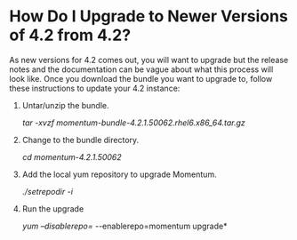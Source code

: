 # How Do I Upgrade to Newer Versions of 4.2 from 4.2?

As new versions for 4.2 comes out, you will want to upgrade but the release notes and the documentation can be vague about what this process will look like. Once you download the bundle you want to upgrade to, follow these instructions to update your 4.2 instance:

1. Untar/unzip the bundle.

	*tar -xvzf momentum-bundle-4.2.1.50062.rhel6.x86_64.tar.gz*

2. Change to the bundle directory.

	*cd momentum-4.2.1.50062*

3. Add the local yum repository to upgrade Momentum.

	*./setrepodir -i*

4. Run the upgrade

	*yum –disablerepo=* --enablerepo=momentum upgrade*
